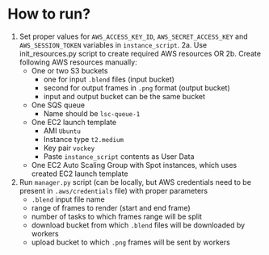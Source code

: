 # How to run?

1. Set proper values for `AWS_ACCESS_KEY_ID`, `AWS_SECRET_ACCESS_KEY` and `AWS_SESSION_TOKEN` variables in `instance_script`.
2a. Use init_resources.py script to create required AWS resources
OR
2b. Create following AWS resources manually:
   - One or two S3 buckets 
     - one for input `.blend` files (input bucket) 
     - second for output frames in `.png` format (output bucket) 
     - input and output bucket can be the same bucket
   - One SQS queue
     - Name should be `lsc-queue-1`
   - One EC2 launch template
     - AMI `Ubuntu`
     - Instance type `t2.medium`
     - Key pair `vockey`
     - Paste `instance_script` contents as User Data
   - One EC2 Auto Scaling Group with Spot instances, which uses created EC2 launch template
3. Run `manager.py` script (can be locally, but AWS credentials need to be present in `.aws/credentials` file) with proper parameters
   - `.blend` input file name
   - range of frames to render (start and end frame)
   - number of tasks to which frames range will be split
   - download bucket from which `.blend` files will be downloaded by workers
   - upload bucket to which `.png` frames will be sent by workers